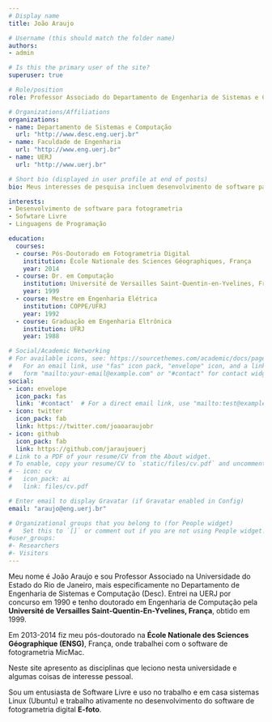 ```yaml
---
# Display name
title: João Araujo

# Username (this should match the folder name)
authors:
- admin

# Is this the primary user of the site?
superuser: true

# Role/position
role: Professor Associado do Departamento de Engenharia de Sistemas e Computação

# Organizations/Affiliations
organizations:
- name: Departamento de Sistemas e Computação
  url: "http://www.desc.eng.uerj.br"
- name: Faculdade de Engenharia
  url: "http://www.eng.uerj.br"
- name: UERJ
  url: "http://www.uerj.br"

# Short bio (displayed in user profile at end of posts)
bio: Meus interesses de pesquisa incluem desenvolvimento de software para fotogrametria e software livre.

interests:
- Desenvolvimento de software para fotogrametria
- Sofwtare Livre
- Linguagens de Programação

education:
  courses:
  - course: Pós-Doutorado em Fotogrametria Digital
    institution: École Nationale des Sciences Géographiques, França
    year: 2014
  - course: Dr. em Computação
    institution: Université de Versailles Saint-Quentin-en-Yvelines, França
    year: 1999
  - course: Mestre em Engenharia Elétrica
    institution: COPPE/UFRJ
    year: 1992
  - course: Graduação em Engenharia Eltrônica
    institution: UFRJ
    year: 1988

# Social/Academic Networking
# For available icons, see: https://sourcethemes.com/academic/docs/page-builder/#icons
#   For an email link, use "fas" icon pack, "envelope" icon, and a link in the
#   form "mailto:your-email@example.com" or "#contact" for contact widget.
social:
- icon: envelope
  icon_pack: fas
  link: '#contact'  # For a direct email link, use "mailto:test@example.org".
- icon: twitter
  icon_pack: fab
  link: https://twitter.com/joaoaraujobr
- icon: github
  icon_pack: fab
  link: https://github.com/jaraujouerj
# Link to a PDF of your resume/CV from the About widget.
# To enable, copy your resume/CV to `static/files/cv.pdf` and uncomment the lines below.
# - icon: cv
#   icon_pack: ai
#   link: files/cv.pdf

# Enter email to display Gravatar (if Gravatar enabled in Config)
email: "araujo@eng.uerj.br"

# Organizational groups that you belong to (for People widget)
#   Set this to `[]` or comment out if you are not using People widget.
#user_groups:
#- Researchers
#- Visitors
---
```


Meu nome é João Araujo e sou Professor Associado na Universidade do Estado do Rio de Janeiro, mais especificamente no Departamento de Engenharia de Sistemas e Computação (Desc). Entrei na UERJ por concurso em 1990 e tenho doutorado em Engenharia de Computação pela **Université de Versailles Saint-Quentin-En-Yvelines, França**, obtido em 1999.

Em 2013-2014 fiz meu pós-doutorado na **École Nationale des Sciences Géographique (ENSG)**, França, onde trabalhei com o software de fotogrametria MicMac.

Neste site apresento as disciplinas que leciono nesta universidade e algumas coisas de interesse pessoal.

Sou um entusiasta de Software Livre e uso no trabalho e em casa sistemas Linux (Ubuntu) e trabalho ativamente no desenvolvimento do software de fotogrametria digital **E-foto**.
